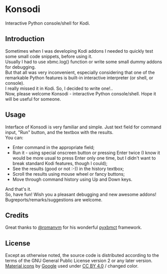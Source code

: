 # Konsodi
Interactive Python console/shell for Kodi.  
## Introduction
Sometimes when I was developing Kodi addons I needed to quickly test some small code snippets, before using it.  
Usually I had to use xbmc.log() function or write some small dummy addons for debugging.  
But that all was very inconvenient, especially considering that one of the remarkable Python features is built-in interactive interpreter (or shell, or console).  
I really missed it in Kodi. So, I decided to write one!..  
Now, please welcome Konsodi - interactive Python console/shell. Hope it will be useful for someone.  
## Usage
Interface of Konsodi is very familiar and simple. Just text field for command input, "Run" button, and the textbox with the results.  
You can:  
- Enter command in the appropriate field;  
- Run it - using special onscreen button or pressing Enter twice (I know it would be more usual to press Enter only one time, but I didn't want to break standard Kodi features, though I could);  
- See the results (good or not :-)) in the history textbox;  
- Scroll the results using mouse wheel or fancy buttons;  
- Move through command history using Up and Down keys.
  
And that's it.  
So, have fun!  Wish you a pleasant debugging and new awesome addons!  
Bugreports/remarks/suggestions are welcome.  
## Credits
Great thanks to [@romanvm](https://github.com/romanvm) for his wonderful [pyxbmct](https://github.com/romanvm/script.module.pyxbmct) framework.  
## License
Except as otherwise noted, the source code is distributed according to the terms of the GNU General Public License version 2 or any later version.  
[Material icons](https://design.google.com/icons/) by [Google](https://www.google.com) used under [CC BY 4.0](http://creativecommons.org/licenses/by/4.0/) / changed color.  
